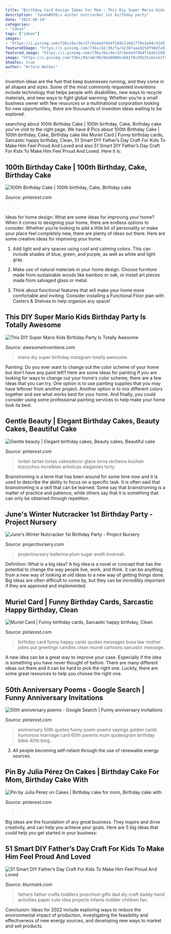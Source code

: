 ```yaml
---
title: "Birthday Card Design Ideas For Mom : This Diy Super Mario Kids Birthday Party Is Totally Awesome"
description: "June&#039;s winter nutcracker 1st birthday party"
date: "2023-08-14"
categories:
- "ideas"
tags: ["ideas"]
images:
- "https://i.pinimg.com/736x/6e/de/d7/6eded74b4f16de11601770e1e84c91d5--birthday-card-quotes-birthday-messages.jpg"
featuredImage: "https://i.pinimg.com/736x/42/36/fa/4236faaa025df98dfa91d0166770da4d.jpg"
featured_image: "https://i.pinimg.com/736x/6e/de/d7/6eded74b4f16de11601770e1e84c91d5--birthday-card-quotes-birthday-messages.jpg"
image: "https://i.pinimg.com/736x/04/a8/00/04a8000ceb01f8cd9155a5ace2f4032e.jpg"
ShowToc: true
author: "Arturo Walker"
---
```



Invention ideas are the fuel that keep businesses running, and they come in all shapes and sizes. Some of the most commonly requested inventions include technology that helps people with disabilities, new ways to recycle materials, and new ways to fight global warming. Whether you’re a small business owner with few resources or a multinational corporation looking for new opportunities, there are thousands of invention ideas waiting to be explored.

	

		
searching about 100th Birthday Cake | 100th birthday, Cake, Birthday cake you've visit to the right page. We have 8 Pics about 100th Birthday Cake | 100th birthday, Cake, Birthday cake like Muriel Card | Funny birthday cards, Sarcastic happy birthday, Clean, 51 Smart DIY Father’s Day Craft For Kids To Make Him Feel Proud And Loved and also 51 Smart DIY Father’s Day Craft For Kids To Make Him Feel Proud And Loved. Here it is:
		
    
## 100th Birthday Cake | 100th Birthday, Cake, Birthday Cake

<img loading=lazy src="https://i.pinimg.com/736x/04/a8/00/04a8000ceb01f8cd9155a5ace2f4032e.jpg" onerror="this.onerror=null;this.src='https://tse2.mm.bing.net/th?id=OIP.tiqRXG8TpB52EF63Uvii3gHaJ3&amp;pid=15.1';" alt="100th Birthday Cake | 100th birthday, Cake, Birthday cake">

_Source: pinterest.com_

>. 

	

Ideas for home design: What are some ideas for improving your home?
When it comes to designing your home, there are endless options to consider. Whether you’re looking to add a little bit of personality or make your place feel completely new, there are plenty of ideas out there. Here are some creative ideas for improving your home: 
1. Add light and airy spaces using cool and calming colors. This can include shades of blue, green, and purple, as well as white and light gray.

2. Make use of natural materials in your home design. Choose furniture made from sustainable woods like bamboo or oak, or install art pieces made from salvaged glass or metal.

3. Think about functional features that will make your home more comfortable and inviting. Consider installing a Functional Floor plan with Casters & Shelves to help organize any space! 


    
## This DIY Super Mario Kids Birthday Party Is Totally Awesome

<img loading=lazy src="http://www.awesomeinventions.com/wp-content/uploads/2015/07/super-mario-diy-party.jpg" onerror="this.onerror=null;this.src='https://tse3.mm.bing.net/th?id=OIP.aphPBGxOAJBUZWkQ3qamNQHaLH&amp;pid=15.1';" alt="This DIY Super Mario Kids Birthday Party Is Totally Awesome">

_Source: awesomeinventions.com_

>mario diy super birthday instagram totally awesome. 

	

Painting: Do you ever want to change out the color scheme of your home but don’t have any paint left? Here are some ideas for painting
If you are looking for ways to change out your home's color scheme, there are a few ideas that you can try. One option is to use painting supplies that you may have leftover from another project. Another option is to mix different colors together and see what works best for your home. And finally, you could consider using some professional painting services to help make your home look its best.

    
## Gentle Beauty | Elegant Birthday Cakes, Beauty Cakes, Beautiful Cake

<img loading=lazy src="https://i.pinimg.com/736x/42/36/fa/4236faaa025df98dfa91d0166770da4d.jpg" onerror="this.onerror=null;this.src='https://tse2.mm.bing.net/th?id=OIP.3qs8qJDUUyUTDdXyD9U5VAHaLH&amp;pid=15.1';" alt="Gentle beauty | Elegant birthday cakes, Beauty cakes, Beautiful cake">

_Source: pinterest.com_

>torten tartas tortas cakesdecor glace lorna recheios kuchen bizcochos increíbles artísticas elegantes torty. 

	

Brainstroming is a term that has been around for some time now and it is used to describe the ability to focus on a specific task. It is often said that brainstroming is a skill that can be learned. Some say that brainstroming is a matter of practice and patience, while others say that it is something that can only be obtained through repetition.

    
## June&#039;s Winter Nutcracker 1st Birthday Party - Project Nursery

<img loading=lazy src="https://projectnursery.com/wp-content/uploads/2015/01/Junes-1st-Birthday-Party-Favorites-12.6.14-PN-07.jpg" onerror="this.onerror=null;this.src='https://tse2.mm.bing.net/th?id=OIP.BvSx_dSpxiM85cxbvWz4HAHaLH&amp;pid=15.1';" alt="June&#039;s Winter Nutcracker 1st Birthday Party - Project Nursery">

_Source: projectnursery.com_

>projectnursery ballerina plum sugar anelli invernali. 

	

Definition: What is a big idea?
A big idea is a novel or concept that has the potential to change the way people live, work, and think. It can be anything from a new way of looking at old ideas to a new way of getting things done. Big ideas are often difficult to come by, but they can be incredibly important if they are approved and implemented.

    
## Muriel Card | Funny Birthday Cards, Sarcastic Happy Birthday, Clean

<img loading=lazy src="https://i.pinimg.com/736x/6e/de/d7/6eded74b4f16de11601770e1e84c91d5--birthday-card-quotes-birthday-messages.jpg" onerror="this.onerror=null;this.src='https://tse4.mm.bing.net/th?id=OIP.hOyyPUU-5rCARK1I9xfLQwAAAA&amp;pid=15.1';" alt="Muriel Card | Funny birthday cards, Sarcastic happy birthday, Clean">

_Source: pinterest.com_

>birthday card funny happy cards quotes messages boss law mother jokes put greetings candles clean muriel cartoons sarcastic message. 

	

A new idea can be a great way to improve your case. Especially if the idea is something you have never thought of before. There are many different ideas out there and it can be hard to pick the right one. Luckily, there are some great resources to help you choose the right one.

    
## 50th Anniversary Poems - Google Search | Funny Anniversary Invitations

<img loading=lazy src="https://i.pinimg.com/736x/8b/37/d5/8b37d5a25a15f4ea9d2d087d7fd7a8ff--th-anniversary-quotes-stampin.jpg" onerror="this.onerror=null;this.src='https://tse3.mm.bing.net/th?id=OIP.ZCm7-8UN0VE_rPIbX_JX6wHaKY&amp;pid=15.1';" alt="50th anniversary poems - Google Search | Funny anniversary invitations">

_Source: pinterest.com_

>anniversary 50th quotes funny poem poems sayings golden cards humorous marriage card 60th parents mum quotesgram birthday bible 40th bing. 

	

3. All people becoming self-reliant through the use of renewable energy sources. 

    
## Pin By Julia Pérez On Cakes | Birthday Cake For Mom, Birthday Cake With

<img loading=lazy src="https://i.pinimg.com/736x/d7/aa/87/d7aa874d8f7e5ad6fd1285af0e09f00d.jpg" onerror="this.onerror=null;this.src='https://tse3.mm.bing.net/th?id=OIP.zXylSSkWvbt4gz7Uh0XNUQHaLM&amp;pid=15.1';" alt="Pin by Julia Pérez on Cakes | Birthday cake for mom, Birthday cake with">

_Source: pinterest.com_

>. 

	

Big ideas are the foundation of any great business. They inspire and drive creativity, and can help you achieve your goals. Here are 5 big ideas that could help you get started in your business:

    
## 51 Smart DIY Father’s Day Craft For Kids To Make Him Feel Proud And Loved

<img loading=lazy src="http://www.blurmark.com/wp-content/uploads/2017/05/Hand-Print-Carft.jpg" onerror="this.onerror=null;this.src='https://tse2.mm.bing.net/th?id=OIP.W95AcllBWffhr83pra4R7wHaJ4&amp;pid=15.1';" alt="51 Smart DIY Father’s Day Craft For Kids To Make Him Feel Proud And Loved">

_Source: blurmark.com_

>fathers father crafts toddlers preschool gifts dad diy craft daddy hand activities paper cute idea projects infants toddler children fan. 

	

Conclusion:
Ideas for 2022 include exploring ways to reduce the environmental impact of production, investigating the feasibility and effectiveness of new energy sources, and developing new ways to market and sell products.

